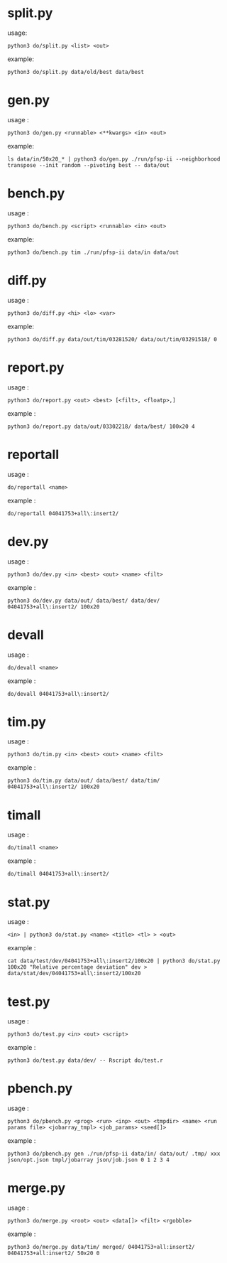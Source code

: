 



split.py
==


usage:

	python3 do/split.py <list> <out>


example:
	
	python3 do/split.py data/old/best data/best




gen.py
==


usage :

	python3 do/gen.py <runnable> <**kwargs> <in> <out>


example:

	ls data/in/50x20_* | python3 do/gen.py ./run/pfsp-ii --neighborhood transpose --init random --pivoting best -- data/out


bench.py
==


usage :

	python3 do/bench.py <script> <runnable> <in> <out>


example:

	python3 do/bench.py tim ./run/pfsp-ii data/in data/out




diff.py
==


usage :

	python3 do/diff.py <hi> <lo> <var>


example:

	python3 do/diff.py data/out/tim/03281520/ data/out/tim/03291518/ 0




report.py
==


usage :

	python3 do/report.py <out> <best> [<filt>, <floatp>,]


example :

	python3 do/report.py data/out/03302218/ data/best/ 100x20 4


reportall
==

usage :

	do/reportall <name>

example :

	do/reportall 04041753+all\:insert2/



dev.py
==


usage :

	python3 do/dev.py <in> <best> <out> <name> <filt>


example :

	python3 do/dev.py data/out/ data/best/ data/dev/ 04041753+all\:insert2/ 100x20



devall
==

usage :

	do/devall <name>

example :

	do/devall 04041753+all\:insert2/


tim.py
==


usage :

	python3 do/tim.py <in> <best> <out> <name> <filt>


example :

	python3 do/tim.py data/out/ data/best/ data/tim/ 04041753+all\:insert2/ 100x20



timall
==

usage :

	do/timall <name>

example :

	do/timall 04041753+all\:insert2/




stat.py
==


usage :

	<in> | python3 do/stat.py <name> <title> <tl> > <out>


example :

	cat data/test/dev/04041753+all\:insert2/100x20 | python3 do/stat.py 100x20 "Relative percentage deviation" dev > data/stat/dev/04041753+all\:insert2/100x20



test.py
==


usage :

	python3 do/test.py <in> <out> <script>


example :

	python3 do/test.py data/dev/ -- Rscript do/test.r







pbench.py
==



usage :

	python3 do/pbench.py <prog> <run> <inp> <out> <tmpdir> <name> <run params file> <jobarray_tmpl> <job_params> <seed[]>

example :

	python3 do/pbench.py gen ./run/pfsp-ii data/in/ data/out/ .tmp/ xxx json/opt.json tmpl/jobarray json/job.json 0 1 2 3 4



merge.py
==


usage :

	python3 do/merge.py <root> <out> <data[]> <filt> <rgobble>


example :

	python3 do/merge.py data/tim/ merged/ 04041753+all:insert2/ 04041753+all:insert2/ 50x20 0




